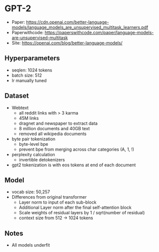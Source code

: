 # GPT-2

-   Paper: https://cdn.openai.com/better-language-models/language_models_are_unsupervised_multitask_learners.pdf
-   Paperwithcode: https://paperswithcode.com/paper/language-models-are-unsupervised-multitask
-   Site: https://openai.com/blog/better-language-models/

## Hyperparameters

-   seqlen: 1024 tokens
-   batch size: 512
-   lr manually tuned

## Dataset

-   Webtext
    -   all reddit links with > 3 karma
    -   45M links
    -   dragnet and newspaper to extract data
    -   8 million documents and 40GB text
    -   removed all wikipedia documents
-   byte pair tokenization
    -   byte-level bpe
    -   prevent bpe from merging across char categories (A, 1, !)
-   perplexity calculation
    -   invertible detokenizers
-   gpt2 tokenization is with eos tokens at end of each document

## Model

-   vocab size: 50,257
-   Differences from original transformer
    -   Layer norm to input of each sub-block
    -   Additional Layer norm after the final self-attention block
    -   Scale weights of residual layers by 1 / sqrt(number of residual)
    -   context size from 512 -> 1024 tokens

## Notes

-   All models underfit
